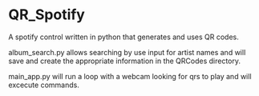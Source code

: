 # QR_Spotify
A spotify control written in python that generates and uses QR codes.

album_search.py allows searching by use input for artist names and
will save and create the appropriate information in the QRCodes
directory.

main_app.py will run a loop with a webcam looking for qrs to play
and will excecute commands.
